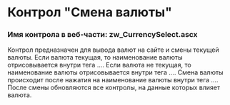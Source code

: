 ﻿---
description: 2.4.10.1
---
# Контрол "Смена валюты"
### Имя контрола в веб-части: zw_CurrencySelect.ascx
Контрол предназначен для вывода валют на сайте и смены текущей валюты.
Если валюта текущая, то наименование валюты отрисовывается внутри тега <span>...</span>.
Если валюта не текущая, то наименование валюты отрисовывается внутри тега <a>...</a>.
Смена валюты происходит после нажатия на наименование валюты внутри тега <a>...</a>. После смены обновляются все контролы, на данные которых влияет валюта.  
